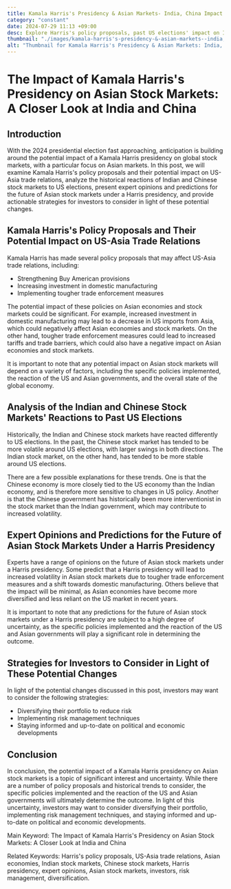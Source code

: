 ```yaml
---
title: Kamala Harris's Presidency & Asian Markets- India, China Impact
category: "constant"
date: 2024-07-29 11:13 +09:00
desc: Explore Harris's policy proposals, past US elections' impact on Indian & Chinese stock markets, and expert predictions. Stay informed!
thumbnail: "./images/kamala-harris's-presidency-&-asian-markets--india,-china-impact.png"
alt: "Thumbnail for Kamala Harris's Presidency & Asian Markets: India, China Impact"
---
```


The Impact of Kamala Harris's Presidency on Asian Stock Markets: A Closer Look at India and China
=============================================================================================

Introduction
------------

With the 2024 presidential election fast approaching, anticipation is building around the potential impact of a Kamala Harris presidency on global stock markets, with a particular focus on Asian markets. In this post, we will examine Kamala Harris's policy proposals and their potential impact on US-Asia trade relations, analyze the historical reactions of Indian and Chinese stock markets to US elections, present expert opinions and predictions for the future of Asian stock markets under a Harris presidency, and provide actionable strategies for investors to consider in light of these potential changes.

Kamala Harris's Policy Proposals and Their Potential Impact on US-Asia Trade Relations
---------------------------------------------------------------------------------

Kamala Harris has made several policy proposals that may affect US-Asia trade relations, including:

* Strengthening Buy American provisions
* Increasing investment in domestic manufacturing
* Implementing tougher trade enforcement measures

The potential impact of these policies on Asian economies and stock markets could be significant. For example, increased investment in domestic manufacturing may lead to a decrease in US imports from Asia, which could negatively affect Asian economies and stock markets. On the other hand, tougher trade enforcement measures could lead to increased tariffs and trade barriers, which could also have a negative impact on Asian economies and stock markets.

It is important to note that any potential impact on Asian stock markets will depend on a variety of factors, including the specific policies implemented, the reaction of the US and Asian governments, and the overall state of the global economy.

Analysis of the Indian and Chinese Stock Markets' Reactions to Past US Elections
--------------------------------------------------------------------------------

Historically, the Indian and Chinese stock markets have reacted differently to US elections. In the past, the Chinese stock market has tended to be more volatile around US elections, with larger swings in both directions. The Indian stock market, on the other hand, has tended to be more stable around US elections.

There are a few possible explanations for these trends. One is that the Chinese economy is more closely tied to the US economy than the Indian economy, and is therefore more sensitive to changes in US policy. Another is that the Chinese government has historically been more interventionist in the stock market than the Indian government, which may contribute to increased volatility.

Expert Opinions and Predictions for the Future of Asian Stock Markets Under a Harris Presidency
-------------------------------------------------------------------------------------------

Experts have a range of opinions on the future of Asian stock markets under a Harris presidency. Some predict that a Harris presidency will lead to increased volatility in Asian stock markets due to tougher trade enforcement measures and a shift towards domestic manufacturing. Others believe that the impact will be minimal, as Asian economies have become more diversified and less reliant on the US market in recent years.

It is important to note that any predictions for the future of Asian stock markets under a Harris presidency are subject to a high degree of uncertainty, as the specific policies implemented and the reaction of the US and Asian governments will play a significant role in determining the outcome.

Strategies for Investors to Consider in Light of These Potential Changes
----------------------------------------------------------------------

In light of the potential changes discussed in this post, investors may want to consider the following strategies:

* Diversifying their portfolio to reduce risk
* Implementing risk management techniques
* Staying informed and up-to-date on political and economic developments

Conclusion
----------

In conclusion, the potential impact of a Kamala Harris presidency on Asian stock markets is a topic of significant interest and uncertainty. While there are a number of policy proposals and historical trends to consider, the specific policies implemented and the reaction of the US and Asian governments will ultimately determine the outcome. In light of this uncertainty, investors may want to consider diversifying their portfolio, implementing risk management techniques, and staying informed and up-to-date on political and economic developments.

Main Keyword: The Impact of Kamala Harris's Presidency on Asian Stock Markets: A Closer Look at India and China

Related Keywords: Harris's policy proposals, US-Asia trade relations, Asian economies, Indian stock markets, Chinese stock markets, Harris presidency, expert opinions, Asian stock markets, investors, risk management, diversification.